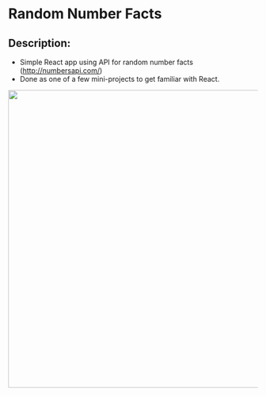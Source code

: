 # Random Number Facts

## Description: 
- Simple React app using API for random number facts (http://numbersapi.com/)
- Done as one of a few mini-projects to get familiar with React. 

<img src="https://drive.google.com/uc?export=view&id=1nM7YF1Y-eY5e6lBag5MO2f22y0oKAmpN" align="left" width="600px">

